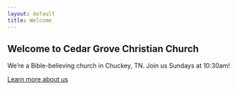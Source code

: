 ```yaml
---
layout: default
title: Welcome
---
```


<h2>Welcome to Cedar Grove Christian Church</h2>
<p>We’re a Bible-believing church in Chuckey, TN. Join us Sundays at 10:30am!</p>
<p><a href="{{ '/about/' | relative_url }}">Learn more about us</a></p>
